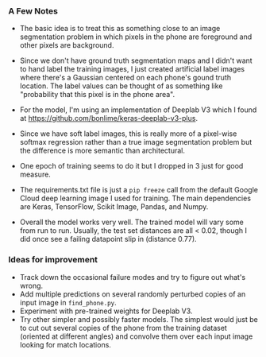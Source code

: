 ### A Few Notes
* The basic idea is to treat this as something close to an image segmentation problem in which pixels in the phone are foreground and other pixels are background.  
* Since we don't have ground truth segmentation maps and I didn't want to hand label the training images, I just created artificial label images where there's a Gaussian centered on each phone's gound truth location.  The label values can be thought of as something like "probability that this pixel is in the phone area".
* For the model, I'm using an implementation of Deeplab V3 which I found at https://github.com/bonlime/keras-deeplab-v3-plus.
* Since we have soft label images, this is really more of a pixel-wise softmax regression rather than a true image segmentation problem but the difference is more semantic than architectural.
* One epoch of training seems to do it but I dropped in 3 just for good measure.  

* The requirements.txt file is just a `pip freeze` call from the default Google Cloud deep learning image I used for training.  The main dependencies are Keras, TensorFlow, Scikit Image, Pandas, and Numpy.

* Overall the model works very well. The trained model will vary some from run to run.  Usually, the test set distances are all < 0.02, though I did once see a failing datapoint slip in (distance 0.77).

### Ideas for improvement 
* Track down the occasional failure modes and try to figure out what's wrong.
* Add multiple predictions on several randomly perturbed copies of an input image in `find_phone.py`.
* Experiment with pre-trained weights for Deeplab V3.
* Try other simpler and possibly faster models.  The simplest would just be to cut out several copies of the phone from the training dataset (oriented at different angles) and convolve them over each input image looking for match locations. 
